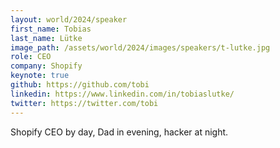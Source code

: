 ```yaml
---
layout: world/2024/speaker
first_name: Tobias
last_name: Lütke
image_path: /assets/world/2024/images/speakers/t-lutke.jpg
role: CEO
company: Shopify
keynote: true
github: https://github.com/tobi
linkedin: https://www.linkedin.com/in/tobiaslutke/
twitter: https://twitter.com/tobi
---
```


Shopify CEO by day, Dad in evening, hacker at night.